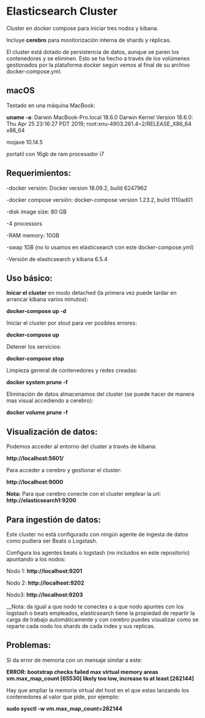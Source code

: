 

# Elasticsearch Cluster


Cluster en docker compose para iniciar tres nodos y kibana. 

Incluye **cerebro** para monitorización interna de shards y réplicas. 

El cluster está dotado de persistencia de datos, aunque se paren los contenedores y se eliminen. Esto se ha hecho a través de los volúmenes gestionados por la plataforma docker según vemos al final de su archivo docker-compose.yml.


## macOS

Testado en una máquina MacBook:

**uname -a**: Darwin MacBook-Pro.local 18.6.0 Darwin Kernel Version 18.6.0: Thu Apr 25 23:16:27 PDT 2019; root:xnu-4903.261.4~2/RELEASE_X86_64 x86_64

mojave 10.14.5

portatil con 16gb de ram procesador i7


## Requerimientos:

-docker versión: Docker version 18.09.2, build 6247962

-docker compose versión: docker-compose version 1.23.2, build 1110ad01

-disk image size: 80 GB

-4 processors

-RAM memory: 10GB

-swap 1GB (no lo usamos en elasticsearch con este docker-compose.yml)

-Versión de elasticsearch y kibana 6.5.4



## Uso básico:


**Inicar el cluster** en modo detached (la primera vez puede tardar en arrancar kibana varios minutos):

**docker-compose up -d**

Iniciar el cluster por stout para ver posibles errores:  

**docker-compose up**

Detener los servicios:

**docker-compose stop**

Limpieza general de contenedores y redes creadas:

**docker system prune -f**

Eliminación de datos almacenamos del cluster (se puede hacer de manera mas visual accediendo a cerebro):

**docker volume prune -f**




## Visualización de datos:


Podemos acceder al entorno del cluster a través de kibana:

**http://localhost:5601/**

Para acceder a cerebro y gestionar el cluster:

**http://localhost:9000**

**Nota:** Para que cerebro conecte con el cluster emplear la url: **http://elasticsearch1:9200**




## Para ingestión de datos:

Este cluster no está configurado con ningún agente de ingesta de datos como pudiera ser Beats o Logstash.

Configura los agentes beats o logstash (no incluidos en este repositorio) apuntando a los nodos:

Nodo 1: __**http://localhost:9201**__

Nodo 2: __**http://localhost:9202**__

Nodo3: __**http://localhost:9203**__

__Nota: da igual a que nodo te conectes o a que nodo apuntes con los logstash o beats empleados, elasticsearch tiene la propiedad de repartir la carga de trabajo automáticamente y con cerebro puedes visualizar como se reparte cada nodo los shards de cada index y sus replicas.


## Problemas:


Si da error de memoria con un mensaje similar a este:

__ERROR: bootstrap checks failed max virtual memory areas vm.max_map_count [65530] likely too low, increase to at least [262144]__

Hay que ampliar la memoria virtual del host en el que estas lanzando los contenedores al valor que pide, por ejemplo:

__sudo sysctl -w vm.max_map_count=262144__


